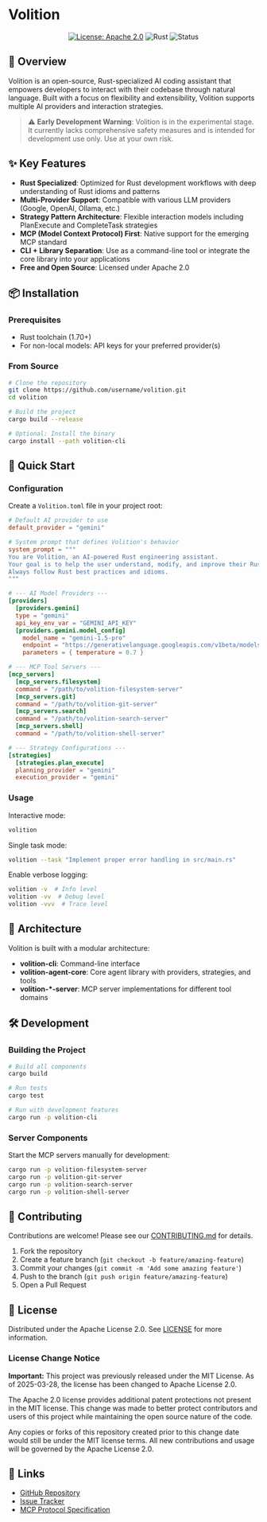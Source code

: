 # Volition

<div align="center">

[![License: Apache 2.0](https://img.shields.io/badge/License-Apache%202.0-blue.svg)](https://www.apache.org/licenses/LICENSE-2.0)
![Rust](https://img.shields.io/badge/language-Rust-orange)
![Status](https://img.shields.io/badge/status-experimental-yellow)

</div>

## 🌟 Overview

Volition is an open-source, Rust-specialized AI coding assistant that empowers developers to interact with their codebase through natural language. Built with a focus on flexibility and extensibility, Volition supports multiple AI providers and interaction strategies.

> ⚠️ **Early Development Warning**: Volition is in the experimental stage. It currently lacks comprehensive safety measures and is intended for development use only. Use at your own risk.

## ✨ Key Features

- **Rust Specialized**: Optimized for Rust development workflows with deep understanding of Rust idioms and patterns
- **Multi-Provider Support**: Compatible with various LLM providers (Google, OpenAI, Ollama, etc.)
- **Strategy Pattern Architecture**: Flexible interaction models including PlanExecute and CompleteTask strategies
- **MCP (Model Context Protocol) First**: Native support for the emerging MCP standard
- **CLI + Library Separation**: Use as a command-line tool or integrate the core library into your applications
- **Free and Open Source**: Licensed under Apache 2.0

## 📦 Installation

### Prerequisites

- Rust toolchain (1.70+)
- For non-local models: API keys for your preferred provider(s)

### From Source

```bash
# Clone the repository
git clone https://github.com/username/volition.git
cd volition

# Build the project
cargo build --release

# Optional: Install the binary
cargo install --path volition-cli
```

## 🚀 Quick Start

### Configuration

Create a `Volition.toml` file in your project root:

```toml
# Default AI provider to use
default_provider = "gemini"

# System prompt that defines Volition's behavior
system_prompt = """
You are Volition, an AI-powered Rust engineering assistant.
Your goal is to help the user understand, modify, and improve their Rust codebase.
Always follow Rust best practices and idioms.
"""

# --- AI Model Providers ---
[providers]
  [providers.gemini]
  type = "gemini"
  api_key_env_var = "GEMINI_API_KEY"
  [providers.gemini.model_config]
    model_name = "gemini-1.5-pro"
    endpoint = "https://generativelanguage.googleapis.com/v1beta/models/gemini-1.5-pro:generateContent"
    parameters = { temperature = 0.7 }

# --- MCP Tool Servers ---
[mcp_servers]
  [mcp_servers.filesystem]
  command = "/path/to/volition-filesystem-server"
  [mcp_servers.git]
  command = "/path/to/volition-git-server"
  [mcp_servers.search]
  command = "/path/to/volition-search-server"
  [mcp_servers.shell]
  command = "/path/to/volition-shell-server"

# --- Strategy Configurations ---
[strategies]
  [strategies.plan_execute]
  planning_provider = "gemini"
  execution_provider = "gemini"
```

### Usage

Interactive mode:

```bash
volition
```

Single task mode:

```bash
volition --task "Implement proper error handling in src/main.rs"
```

Enable verbose logging:

```bash
volition -v  # Info level
volition -vv  # Debug level
volition -vvv  # Trace level
```

## 🧩 Architecture

Volition is built with a modular architecture:

- **volition-cli**: Command-line interface
- **volition-agent-core**: Core agent library with providers, strategies, and tools
- **volition-*-server**: MCP server implementations for different tool domains

## 🛠️ Development

### Building the Project

```bash
# Build all components
cargo build

# Run tests
cargo test

# Run with development features
cargo run -p volition-cli
```

### Server Components

Start the MCP servers manually for development:

```bash
cargo run -p volition-filesystem-server
cargo run -p volition-git-server
cargo run -p volition-search-server
cargo run -p volition-shell-server
```

## 🤝 Contributing

Contributions are welcome! Please see our [CONTRIBUTING.md](CONTRIBUTING.md) for details.

1. Fork the repository
2. Create a feature branch (`git checkout -b feature/amazing-feature`)
3. Commit your changes (`git commit -m 'Add some amazing feature'`)
4. Push to the branch (`git push origin feature/amazing-feature`)
5. Open a Pull Request

## 📜 License

Distributed under the Apache License 2.0. See [LICENSE](LICENSE) for more information.

### License Change Notice
 
 **Important:** This project was previously released under the MIT License. As of 2025-03-28, the license has been changed to Apache License 2.0.
 
 The Apache 2.0 license provides additional patent protections not present in the MIT license. This change was made to better protect contributors and users
 of this project while maintaining the open source nature of the code.
 
 Any copies or forks of this repository created prior to this change date would still be under the MIT license terms. All new contributions and usage will be
 governed by the Apache License 2.0.

## 🔗 Links

- [GitHub Repository](https://github.com/jessebmiller/volition)
- [Issue Tracker](https://github.com/jessebmiller/volition/issues)
- [MCP Protocol Specification](https://github.com/modelcontextprotocol/mcp)
